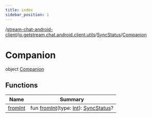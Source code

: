 ```yaml
---
title: index
sidebar_position: 1
---
```

/[stream-chat-android-client](../../../index.md)/[io.getstream.chat.android.client.utils](../../index.md)/[SyncStatus](../index.md)/[Companion](index.md)  
  
  
  
# Companion  
object [Companion](index.md)  
  
## Functions  
  
|  Name |  Summary | 
|---|---|
| <a name="io.getstream.chat.android.client.utils/SyncStatus.Companion/fromInt/#kotlin.Int/PointingToDeclaration/"></a>[fromInt](fromInt.md)| <a name="io.getstream.chat.android.client.utils/SyncStatus.Companion/fromInt/#kotlin.Int/PointingToDeclaration/"></a>fun [fromInt](fromInt.md)(type: [Int](https://kotlinlang.org/api/latest/jvm/stdlib/kotlin/-int/index.html)): [SyncStatus](../index.md)?|

